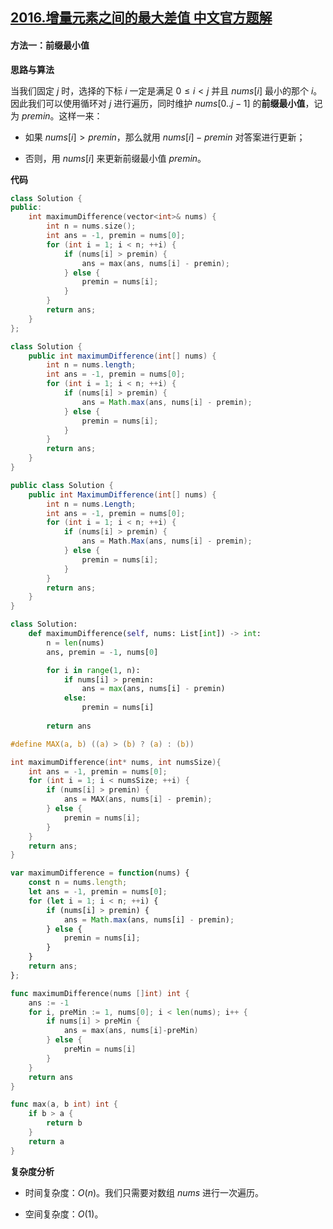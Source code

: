 ## [2016.增量元素之间的最大差值 中文官方题解](https://leetcode.cn/problems/maximum-difference-between-increasing-elements/solutions/100000/zeng-liang-yuan-su-zhi-jian-de-zui-da-ch-i0wk)

#### 方法一：前缀最小值

**思路与算法**

当我们固定 $j$ 时，选择的下标 $i$ 一定是满足 $0 \leq i < j$ 并且 $\textit{nums}[i]$ 最小的那个 $i$。因此我们可以使用循环对 $j$ 进行遍历，同时维护 $\textit{nums}[0..j-1]$ 的**前缀最小值**，记为 $\textit{premin}$。这样一来：

- 如果 $\textit{nums}[i] > \textit{premin}$，那么就用 $\textit{nums}[i] - \textit{premin}$ 对答案进行更新；

- 否则，用 $\textit{nums}[i]$ 来更新前缀最小值 $\textit{premin}$。

**代码**

```C++ [sol1-C++]
class Solution {
public:
    int maximumDifference(vector<int>& nums) {
        int n = nums.size();
        int ans = -1, premin = nums[0];
        for (int i = 1; i < n; ++i) {
            if (nums[i] > premin) {
                ans = max(ans, nums[i] - premin);
            } else {
                premin = nums[i];
            }
        }
        return ans;
    }
};
```

```Java [sol1-Java]
class Solution {
    public int maximumDifference(int[] nums) {
        int n = nums.length;
        int ans = -1, premin = nums[0];
        for (int i = 1; i < n; ++i) {
            if (nums[i] > premin) {
                ans = Math.max(ans, nums[i] - premin);
            } else {
                premin = nums[i];
            }
        }
        return ans;
    }
}
```

```C# [sol1-C#]
public class Solution {
    public int MaximumDifference(int[] nums) {
        int n = nums.Length;
        int ans = -1, premin = nums[0];
        for (int i = 1; i < n; ++i) {
            if (nums[i] > premin) {
                ans = Math.Max(ans, nums[i] - premin);
            } else {
                premin = nums[i];
            }
        }
        return ans;
    }
}
```

```Python [sol1-Python3]
class Solution:
    def maximumDifference(self, nums: List[int]) -> int:
        n = len(nums)
        ans, premin = -1, nums[0]

        for i in range(1, n):
            if nums[i] > premin:
                ans = max(ans, nums[i] - premin)
            else:
                premin = nums[i]
        
        return ans
```

```C [sol1-C]
#define MAX(a, b) ((a) > (b) ? (a) : (b))

int maximumDifference(int* nums, int numsSize){
    int ans = -1, premin = nums[0];
    for (int i = 1; i < numsSize; ++i) {
        if (nums[i] > premin) {
            ans = MAX(ans, nums[i] - premin);
        } else {
            premin = nums[i];
        }
    }
    return ans;
}
```

```JavaScript [sol1-JavaScript]
var maximumDifference = function(nums) {
    const n = nums.length;
    let ans = -1, premin = nums[0];
    for (let i = 1; i < n; ++i) {
        if (nums[i] > premin) {
            ans = Math.max(ans, nums[i] - premin);
        } else {
            premin = nums[i];
        }
    }
    return ans;
};
```

```go [sol1-Golang]
func maximumDifference(nums []int) int {
    ans := -1
    for i, preMin := 1, nums[0]; i < len(nums); i++ {
        if nums[i] > preMin {
            ans = max(ans, nums[i]-preMin)
        } else {
            preMin = nums[i]
        }
    }
    return ans
}

func max(a, b int) int {
    if b > a {
        return b
    }
    return a
}
```

**复杂度分析**

- 时间复杂度：$O(n)$。我们只需要对数组 $\textit{nums}$ 进行一次遍历。

- 空间复杂度：$O(1)$。